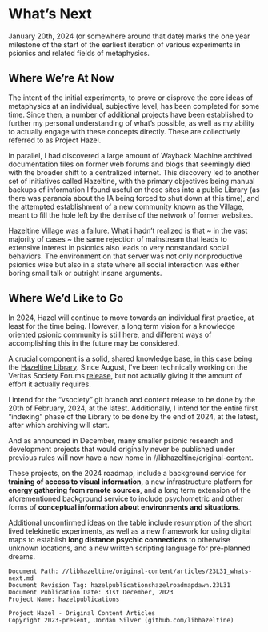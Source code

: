 # What’s Next

January 20th, 2024 (or somewhere around that date) marks the one year milestone of the start of the earliest iteration of various experiments in psionics and related fields of metaphysics.

## Where We’re At Now
The intent of the initial experiments, to prove or disprove the core ideas of metaphysics at an individual, subjective level, has been completed for some time. Since then, a number of additional projects have been established to further my personal understanding of what’s possible, as well as my ability to actually engage with these concepts directly. These are collectively referred to as Project Hazel.

In parallel, I had discovered a large amount of Wayback Machine archived documentation files on former web forums and blogs that seemingly died with the broader shift to a centralized internet. This discovery led to another set of initiatives called Hazeltine, with the primary objectives being manual backups of information I found useful on those sites into a public Library (as there was paranoia about the IA being forced to shut down at this time), and the attempted establishment of a new community known as the Village, meant to fill the hole left by the demise of the network of former websites.

Hazeltine Village was a failure. What i hadn’t realized is that ~ in the vast majority of cases ~ the same rejection of mainstream that leads to extensive interest in psionics also leads to very nonstandard social behaviors. The environment on that server was not only nonproductive psionics wise but also in a state where all social interaction was either boring small talk or outright insane arguments. 


## Where We’d Like to Go
In 2024, Hazel will continue to move towards an individual first practice, at least for the time being. However, a long term vision for a knowledge oriented psionic community is still here, and different ways of accomplishing this in the future may be considered.

A crucial component is a solid, shared knowledge base, in this case being the [Hazeltine Library](https://github.com/libhazeltine/libhazeltine). Since August, I’ve been technically working on the Veritas Society Forums [release](https://github.com/libhazeltine/libhazeltine/blob/main/index-domains.md), but not actually giving it the amount of effort it actually requires. 

I intend for the “vsociety” git branch and content release to be done by the 20th of February, 2024, at the latest. Additionally, I intend for the entire first “indexing” phase of the Library to be done by the end of 2024, at the latest, after which archiving will start.

And as announced in December, many smaller psionic research and development projects that would originally never be published under previous rules will now have a new home in //libhazeltine/original-content.

These projects, on the 2024 roadmap, include a background service for **training of access to visual information**, a new infrastructure platform for **energy gathering from remote sources**, and a long term extension of the aforementioned background service to include psychometric and other forms of **conceptual information about environments and situations**.

Additional unconfirmed ideas on the table include resumption of the short lived telekinetic experiments, as well as a new framework for using digital maps to establish **long distance psychic connections** to otherwise unknown locations, and a new written scripting language for pre-planned dreams.

```
Document Path: //libhazeltine/original-content/articles/23L31_whats-next.md
Document Revision Tag: hazelpublicationshazelroadmapdawn.23L31
Document Publication Date: 31st December, 2023
Project Name: hazelpublications
```

```
Project Hazel - Original Content Articles
Copyright 2023-present, Jordan Silver (github.com/libhazeltine)
```